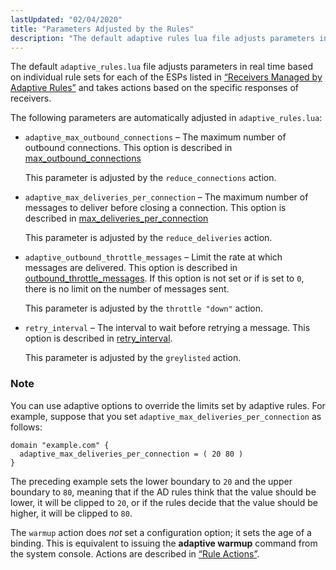 ```yaml
---
lastUpdated: "02/04/2020"
title: "Parameters Adjusted by the Rules"
description: "The default adaptive rules lua file adjusts parameters in real time based on individual rule sets for each of the ES Ps listed in Section 3 1 Receivers Managed by Adaptive Rules and takes actions based on the specific responses of receivers The following parameters are automatically adjusted in adaptive..."
---
```


The default `adaptive_rules.lua` file adjusts parameters in real time based on individual rule sets for each of the ESPs listed in [“Receivers Managed by Adaptive Rules”](/momentum/3/3-ad/ad-adaptive-rules#ad.adaptive.rules.receivers) and takes actions based on the specific responses of receivers.

The following parameters are automatically adjusted in `adaptive_rules.lua`:

*   `adaptive_max_outbound_connections` – The maximum number of outbound connections. This option is described in [max_outbound_connections](/momentum/3/3-reference/3-reference-conf-ref-max-outbound-connections)

    This parameter is adjusted by the `reduce_connections` action.

*   `adaptive_max_deliveries_per_connection` – The maximum number of messages to deliver before closing a connection. This option is described in [max_deliveries_per_connection](/momentum/3/3-reference/3-reference-conf-ref-max-deliveries-per-connection)

    This parameter is adjusted by the `reduce_deliveries` action.

*   `adaptive_outbound_throttle_messages` – Limit the rate at which messages are delivered. This option is described in [outbound_throttle_messages](/momentum/3/3-reference/3-reference-conf-ref-outbound-throttle-messages). If this option is not set or if is set to `0`, there is no limit on the number of messages sent.

    This parameter is adjusted by the `throttle "down"` action.

*   `retry_interval` – The interval to wait before retrying a message. This option is described in [retry_interval](/momentum/3/3-reference/3-reference-conf-ref-retry-interval).

    This parameter is adjusted by the `greylisted` action.

### Note

You can use adaptive options to override the limits set by adaptive rules. For example, suppose that you set `adaptive_max_deliveries_per_connection` as follows:

```
domain "example.com" {
  adaptive_max_deliveries_per_connection = ( 20 80 )
}
```

The preceding example sets the lower boundary to `20` and the upper boundary to `80`, meaning that if the AD rules think that the value should be lower, it will be clipped to `20`, or if the rules decide that the value should be higher, it will be clipped to `80`.

The `warmup` action does *not* set a configuration option; it sets the age of a binding. This is equivalent to issuing the **adaptive warmup**        command from the system console. Actions are described in [“Rule Actions”](/momentum/3/3-ad/ad-adaptive-rules-actions).